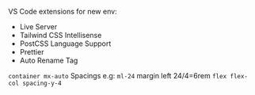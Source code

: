 VS Code extensions for new env:
- Live Server
- Tailwind CSS Intellisense
- PostCSS Language Support
- Prettier
- Auto Rename Tag

`container mx-auto`
Spacings e.g: `ml-24` margin left 24/4=6rem
`flex flex-col spacing-y-4`

